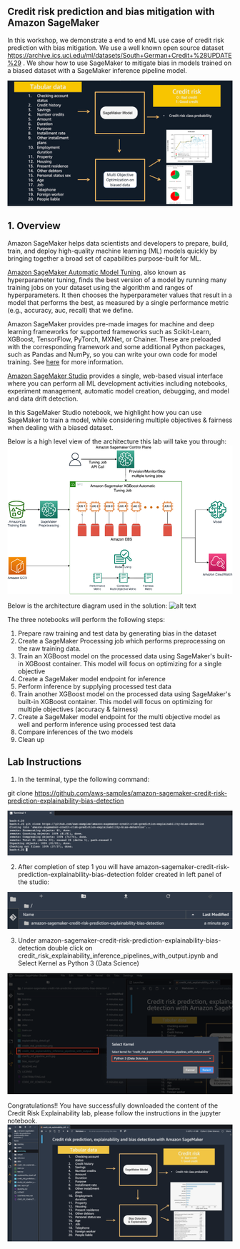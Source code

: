 ## Credit risk prediction and bias mitigation with Amazon SageMaker

In this workshop, we demonstrate a end to end ML use case of credit risk prediction with bias mitigation. We use a well known open source dataset https://archive.ics.uci.edu/ml/datasets/South+German+Credit+%28UPDATE%29 .
We show how to use SageMaker to mitigate bias in models trained on a biased dataset with a SageMaker inference pipeline model. 

![Credit risk explainability use case](images/NewTitleCard.PNG)

## 1. Overview
Amazon SageMaker helps data scientists and developers to prepare, build, train, and deploy high-quality machine learning (ML) models quickly by bringing together a broad set of capabilities purpose-built for ML.

[Amazon SageMaker Automatic Model Tuning](https://docs.aws.amazon.com/sagemaker/latest/dg/automatic-model-tuning.html), also known as hyperparameter tuning, finds the best version of a model by running many training jobs on your dataset using the algorithm and ranges of hyperparameters. It then chooses the hyperparameter values that result in a model that performs the best, as measured by a single performance metric (e.g., accuracy, auc, recall) that we define.

Amazon SageMaker provides pre-made images for machine and deep learning frameworks for supported frameworks such as Scikit-Learn, XGBoost, TensorFlow, PyTorch, MXNet, or Chainer. These are preloaded with the corresponding framework and some additional Python packages, such as Pandas and NumPy, so you can write your own code for model training. See [here](https://docs.aws.amazon.com/sagemaker/latest/dg/algorithms-choose.html#supported-frameworks-benefits) for more information.

[Amazon SageMaker Studio](https://aws.amazon.com/sagemaker/studio/) provides a single, web-based visual interface where you can perform all ML development activities including notebooks, experiment management, automatic model creation, debugging, and model and data drift detection.

In this SageMaker Studio notebook, we highlight how you can use SageMaker to train a model, while considering multiple objectives & fairness when dealing with a biased dataset. 

Below is a high level view of the architecture this lab will take you through:  
![Credit risk explainability model inference](images/Architecture.png)

Below is the architecture diagram used in the solution:
![alt text](clarify_inf_pipeline_arch.jpg)


The three notebooks will perform the following steps:

1. Prepare raw training and test data by generating bias in the dataset 
2. Create a SageMaker Processing job which performs preprocessing on the raw training data.
3. Train an XGBoost model on the processed data using SageMaker's built-in XGBoost container. This model will focus on optimizing for a single objective
4. Create a SageMaker model endpoint for inference
5. Perform inference by supplying processed test data
6. Train another XGBoost model on the processed data using SageMaker's built-in XGBoost container. This model will focus on optimizing for multiple objectives (accuracy & fairness)
7. Create a SageMaker model endpoint for the multi objective model as well and perform inference using processed test data
8. Compare inferences of the two models 
9. Clean up


## Lab Instructions


1. In the terminal, type the following command:

git clone https://github.com/aws-samples/amazon-sagemaker-credit-risk-prediction-explainability-bias-detection

![alt text](static/18.png)

2. After completion of step 1 you will have amazon-sagemaker-credit-risk-prediction-explainability-bias-detection folder created in left panel of the studio:

![alt text](static/19.png)

3. Under amazon-sagemaker-credit-risk-prediction-explainability-bias-detection double click on credit_risk_explainability_inference_pipelines_with_output.ipynb and Select Kernel as Python 3 (Data Science)

![alt text](static/20.png)

Congratulations!! You have successfully downloaded the content of the Credit Risk Explainability lab, please follow the instructions in the jupyter notebook.
![alt text](static/21.png)




